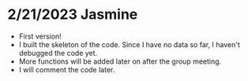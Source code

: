 # 2/21/2023 Jasmine
- First version!
- I built the skeleton of the code. Since I have no data so far, I haven't debugged the code yet.
- More functions will be added later on after the group meeting.
- I will comment the code later.